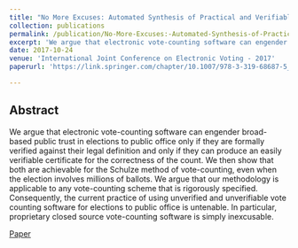 ```yaml
---
title: "No More Excuses: Automated Synthesis of Practical and Verifiable Vote-Counting Programs for Complex Voting Schemes"
collection: publications
permalink: /publication/No-More-Excuses:-Automated-Synthesis-of-Practical-and-Verifiable-Vote-Counting-Programs-for-Complex-Voting-Schemes
excerpt: 'We argue that electronic vote-counting software can engender broad-based public trust in elections to public office only if they are formally verified against their legal definition and only if they can produce an easily verifiable certificate for the correctness of the count.'
date: 2017-10-24
venue: 'International Joint Conference on Electronic Voting - 2017'
paperurl: 'https://link.springer.com/chapter/10.1007/978-3-319-68687-5_5'

---
```


Abstract
-------
We argue that electronic vote-counting software can engender broad-based public trust in elections to public office only if they are formally verified against their legal definition and only if they can produce an easily verifiable certificate for the correctness of the count. We then show that both are achievable for the Schulze method of vote-counting, even when the election involves millions of ballots. We argue that our methodology is applicable to any vote-counting scheme that is rigorously specified. Consequently, the current practice of using unverified and unverifiable vote counting software for elections to public office is untenable. In particular, proprietary closed source vote-counting software is simply inexcusable.

[Paper](https://link.springer.com/chapter/10.1007/978-3-319-68687-5_5)

